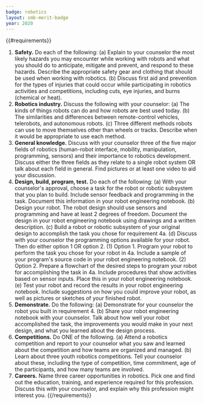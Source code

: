 ```yaml
---
badge: robotics
layout: smb-merit-badge
year: 2020
---
```


{{#requirements}}
1. **Safety.** Do each of the following:
    (a) Explain to your counselor the most likely hazards you may encounter while working with robots and what you should do to anticipate, mitigate and prevent, and respond to these hazards. Describe the appropriate safety gear and clothing that should be used when working with robotics.
    (b) Discuss first aid and prevention for the types of injuries that could occur while participating in robotics activities and competitions, including cuts, eye injuries, and burns (chemical or heat).
2. **Robotics industry.** Discuss the following with your counselor:
    (a) The kinds of things robots can do and how robots are best used today.
    (b) The similarities and differences between remote-control vehicles, telerobots, and autonomous robots.
    (c) Three different methods robots can use to move themselves other than wheels or tracks. Describe when it would be appropriate to use each method.
3. **General knowledge.** Discuss with your counselor three of the five major fields of robotics (human-robot interface, mobility, manipulation, programming, sensors) and their importance to robotics development. Discuss either the three fields as they relate to a single robot system OR talk about each field in general. Find pictures or at least one video to aid your discussion.
4. **Design, build, program, test.** Do each of the following:
    (a) With your counselor's approval, choose a task for the robot or robotic subsystem that you plan to build. Include sensor feedback and programming in the task. Document this information in your robot engineering notebook.
    (b) Design your robot. The robot design should use sensors and programming and have at least 2 degrees of freedom. Document the design in your robot engineering notebook using drawings and a written description.
    (c) Build a robot or robotic subsystem of your original design to accomplish the task you chose for requirement 4a.
    (d) Discuss with your counselor the programming options available for your robot. Then do either option 1 OR option 2.
        (1) Option 1. Program your robot to perform the task you chose for your robot in 4a. Include a sample of your program's source code in your robot engineering notebook.
        (2) Option 2. Prepare a flowchart of the desired steps to program your robot for accomplishing the task in 4a. Include procedures that show activities based on sensor inputs. Place this in your robot engineering notebook.
    (e) Test your robot and record the results in your robot engineering notebook. Include suggestions on how you could improve your robot, as well as pictures or sketches of your finished robot.
5. **Demonstrate.** Do the following:
    (a) Demonstrate for your counselor the robot you built in requirement 4.
    (b) Share your robot engineering notebook with your counselor. Talk about how well your robot accomplished the task, the improvements you would make in your next design, and what you learned about the design process.
6. **Competitions.** Do ONE of the following.
    (a) Attend a robotics competition and report to your counselor what you saw and learned about the competition and how teams are organized and managed.
    (b) Learn about three youth robotics competitions. Tell your counselor about these, including the type of competition, time commitment, age of the participants, and how many teams are involved.
7. **Careers.** Name three career opportunities in robotics. Pick one and find out the education, training, and experience required for this profession. Discuss this with your counselor, and explain why this profession might interest you.
{{/requirements}}
